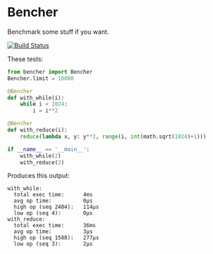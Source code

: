 Bencher
=======

Benchmark some stuff if you want.

[![Build Status](https://travis-ci.org/danielscottt/bencher.svg)](https://travis-ci.org/danielscottt/bencher)

These tests:
```python
from bencher import Bencher
Bencher.limit = 10000

@Bencher
def with_while(i):
    while i < 1024:
        i = i**2

@Bencher
def with_reduce(i):
    reduce(lambda x, y: y**2, range(i, int(math.sqrt(1024)+1)))

if __name__ == '__main__':
    with_while(2)
    with_reduce(2)
```

Produces this output:
```
with_while:
  total exec time:      4ms
  avg op time:          0μs
  high op (seq 2404):   114μs
  low op (seq 4):       0μs
with_reduce:
  total exec time:      36ms
  avg op time:          3μs
  high op (seq 1588):   277μs
  low op (seq 3):       2μs
```
